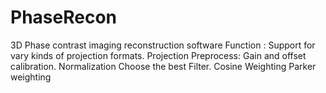 PhaseRecon
==========

3D Phase contrast imaging reconstruction software
      Function : 
        Support for vary kinds of projection formats.
        Projection Preprocess:
          Gain and offset calibration.
          Normalization
        Choose the best Filter. 
          Cosine Weighting
          Parker weighting
          
